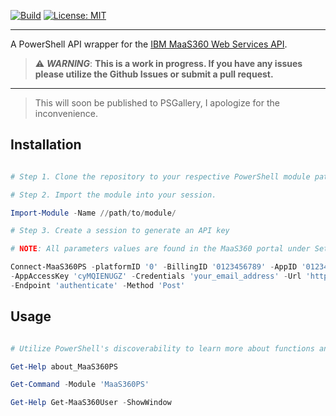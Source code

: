 [![Build](https://github.com/MichaelAlestock/MaaS360PS/actions/workflows/build.yml/badge.svg)](https://github.com/MichaelAlestock/MaaS360PS/actions/workflows/build.yml) [![License: MIT](https://img.shields.io/badge/License-MIT-blue.svg)](https://opensource.org/licenses/MIT)

---

A PowerShell API wrapper for the [IBM MaaS360 Web Services API](https://www.ibm.com/docs/en/maas360?topic=services-maas360-api-reference-web). 

> :warning: **_WARNING_**: **This is a work in progress. If you have any issues please utilize the Github Issues or submit a pull request.**

---

> This will soon be published to PSGallery, I apologize for the inconvenience.

## Installation

```powershell

# Step 1. Clone the repository to your respective PowerShell module path.

# Step 2. Import the module into your session.

Import-Module -Name //path/to/module/

# Step 3. Create a session to generate an API key

# NOTE: All parameters values are found in the MaaS360 portal under Setup > Documentation.

Connect-MaaS360PS -platformID '0' -BillingID '0123456789' -AppID '01234567_apple' -AppVersion '1.0' `
-AppAccessKey 'cyMQIENUGZ' -Credentials 'your_email_address' -Url 'https://apis.m3.maas360.com/auth-apis/auth/1.0/' `
-Endpoint 'authenticate' -Method 'Post'

```

## Usage

```powershell

# Utilize PowerShell's discoverability to learn more about functions and their usages.

Get-Help about_MaaS360PS

Get-Command -Module 'MaaS360PS'

Get-Help Get-MaaS360User -ShowWindow

```

